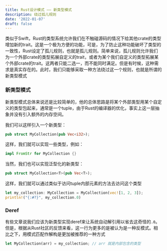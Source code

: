 ```yaml
---
title: Rust设计模式 —— 新类型模式
description: 绕过孤儿规则
date: '2022-01-07'
draft: false
---
```




类似于Swift，Rust的类型系统允许我们在不触碰源码的情况下给其他crate的类型增加新的trait。这是一个极为方便的功能，可是，为了防止这种功能破坏了类型的一致性，Rust设定了孤儿规则，也就是孤儿规则。简单来说，孤儿规则允许我们为一个外部crate的类型拓展自定义的trait，或者为某个我们自定义的类型拓展某个外部crate的trait。这两者只能二选一，而不能同时满足。但是有时候，这种需求是真实存在的。此时，我们只能够采取一种方法绕过这一个规则，也就是所谓的新类型模式



### 新类型模式



新类型模式总体来说还是比较简单的，他的总体思路是将某个外部类型用某个自定义的类型包起来，通常是一个tuple，由于Rust的编译器的优化，事实上这一层抽象并没有引入额外的内存空间。



我们可以这样引入一个新类型：



```rust
pub struct MyCollection(pub Vec<i32>);
```



这样，我们就可以实现一些类型，例如：



```rust
impl FromStr for MyCollection {}
```



当然，我们也可以实现泛型化的新类型：



```rust
pub struct MyCollection<T>(pub Vec<T>);
```



这样，我们就可以通过类似于访问tuple内部元素的方法去访问这个类型



```rust
let my_collection: MyCollection = MyCollection(vec![1, 2, 3]);
println!("{:#?}", my_collection.0)
```



### Deref



有些文章说我们应该为新类型实现deref来让系统自动解引用以省去这奇怪的`.0`。但是，根据从Rust社区的反馈来看，这一行为更多的是被认为是一种反模式。相比之下，用模式匹配作解构是更加被推荐的一种方式



```rust
let MyCollection(arr) = my_collection; // arr 就是内部包含的类型
```
